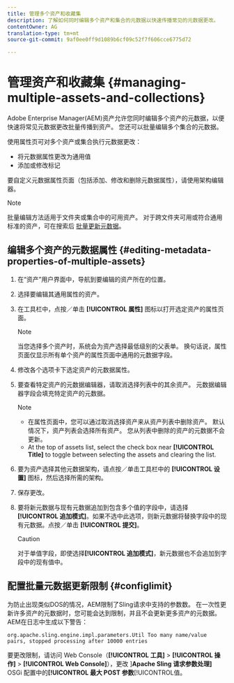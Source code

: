 ```yaml
---
title: 管理多个资产和收藏集
description: 了解如何同时编辑多个资产和集合的元数据以快速传播常见的元数据更改。
contentOwner: AG
translation-type: tm+mt
source-git-commit: 9af0ee0ff9d1089b6cf09c52f7f606cce6775d72

---
```



# 管理资产和收藏集 {#managing-multiple-assets-and-collections}

Adobe Enterprise Manager(AEM)资产允许您同时编辑多个资产的元数据，以便快速将常见元数据更改批量传播到资产。 您还可以批量编辑多个集合的元数据。

使用属性页可对多个资产或集合执行元数据更改：

* 将元数据属性更改为通用值
* 添加或修改标记

要自定义元数据属性页面（包括添加、修改和删除元数据属性），请使用架构编辑器。

>[!NOTE]
>
>批量编辑方法适用于文件夹或集合中的可用资产。 对于跨文件夹可用或符合通用标准的资产，可在搜索后 [批量更新元数据](search-assets.md#metadataupdates)。

## 编辑多个资产的元数据属性 {#editing-metadata-properties-of-multiple-assets}

1. 在“资产”用户界面中，导航到要编辑的资产所在的位置。
1. 选择要编辑其通用属性的资产。
1. 在工具栏中，点按／单击 **[!UICONTROL 属性]** 图标以打开选定资产的属性页面。

   >[!NOTE]
   >
   >当您选择多个资产时，系统会为资产选择最低级别的父表单。 换句话说，属性页面仅显示所有单个资产的属性页面中通用的元数据字段。

1. 修改各个选项卡下选定资产的元数据属性。
1. 要查看特定资产的元数据编辑器，请取消选择列表中的其余资产。 元数据编辑器字段会填充特定资产的元数据。

   >[!NOTE]
   >
   >* 在属性页面中，您可以通过取消选择资产来从资产列表中删除资产。 默认情况下，资产列表会选择所有资产。 您从列表中删除的资产的元数据不会更新。
   >* At the top of assets list, select the check box near **[!UICONTROL Title]** to toggle between selecting the assets and clearing the list.


1. 要为资产选择其他元数据架构，请点按／单击工具栏中的 **[!UICONTROL 设置]** 图标，然后选择所需的架构。
1. 保存更改。
1. 要将新元数据与现有元数据追加到包含多个值的字段中，请选择&#x200B;**[!UICONTROL 追加模式]**。如果不选中此选项，则新元数据将替换字段中的现有元数据。点按／单击 **[!UICONTROL 提交]**。

   >[!CAUTION]
   >
   >对于单值字段，即使选择&#x200B;**[!UICONTROL 追加模式]**，新元数据也不会追加到字段中的现有值中。

## 配置批量元数据更新限制 {#configlimit}

为防止出现类似DOS的情况，AEM限制了Sling请求中支持的参数数。 在一次性更新许多资产的元数据时，您可能会达到限制，并且不会更新更多资产的元数据。 AEM在日志中生成以下警告：

`org.apache.sling.engine.impl.parameters.Util Too many name/value pairs, stopped processing after 10000 entries`

要更改限制，请访问 Web Console（**[!UICONTROL 工具]** > **[!UICONTROL 操作]** > **[!UICONTROL Web Console]**），更改 ]**Apache Sling 请求参数处理]** OSGi 配置中的&#x200B;**[!UICONTROL 最大 POST 参数**[!UICONTROL &#x200B;值。
